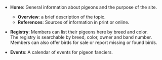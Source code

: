 - **Home**: General information about pigeons and the purpose of the site.
  - **Overview**: a brief description of the topic.
  - **References**: Sources of information in print or online.

- **Registry**: Members can list their pigeons here by breed and color.  <br>
    The registry is searchable by breed, color, owner and band number.  
    Members can also offer birds for sale or report missing or found birds.

- **Events**: A calendar of events for pigeon fanciers.